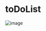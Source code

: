 # toDoList

![image](https://user-images.githubusercontent.com/83522315/200994612-51912154-a590-4e06-ba73-79ea2ac3e822.png)
